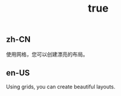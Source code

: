 ﻿---
order: 5
title:
  zh-CN: 栅格
  en-US: Grids
---

## zh-CN

使用网格，您可以创建漂亮的布局。 

## en-US

Using grids, you can create beautiful layouts.
